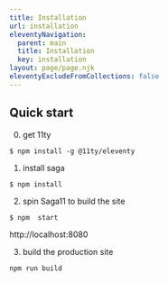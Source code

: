 ```yaml
---
title: Installation
url: installation
eleventyNavigation:
  parent: main
  title: Installation
  key: installation
layout: page/page.njk
eleventyExcludeFromCollections: false
---
```


## Quick start

0. get 11ty

```
$ npm install -g @11ty/eleventy
```

1. install saga

```
$ npm install
```

2. spin Saga11 to build the site

```
$ npm  start
```

http://localhost:8080

3. build the production site

```
npm run build
```
